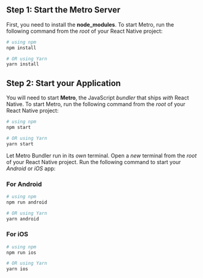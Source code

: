 ## Step 1: Start the Metro Server
First, you need to install the **node_modules**.
To start Metro, run the following command from the _root_ of your React Native project:

```bash
# using npm
npm install

# OR using Yarn
yarn install
```

## Step 2: Start your Application

You will need to start **Metro**, the JavaScript _bundler_ that ships _with_ React Native.
To start Metro, run the following command from the _root_ of your React Native project:

```bash
# using npm
npm start

# OR using Yarn
yarn start
```

Let Metro Bundler run in its _own_ terminal. Open a _new_ terminal from the _root_ of your React Native project. Run the following command to start your _Android_ or _iOS_ app:

### For Android

```bash
# using npm
npm run android

# OR using Yarn
yarn android
```

### For iOS

```bash
# using npm
npm run ios

# OR using Yarn
yarn ios
```
